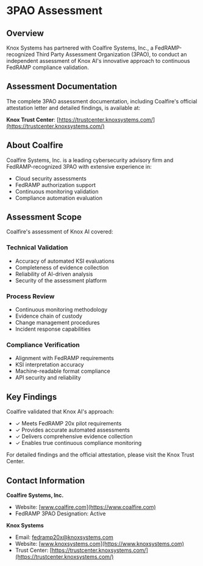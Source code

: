 # 3PAO Assessment

## Overview

Knox Systems has partnered with Coalfire Systems, Inc., a FedRAMP-recognized Third Party Assessment Organization (3PAO), to conduct an independent assessment of Knox AI's innovative approach to continuous FedRAMP compliance validation.

## Assessment Documentation

The complete 3PAO assessment documentation, including Coalfire's official attestation letter and detailed findings, is available at:

**Knox Trust Center**: [https://trustcenter.knoxsystems.com/](https://trustcenter.knoxsystems.com/)

## About Coalfire

Coalfire Systems, Inc. is a leading cybersecurity advisory firm and FedRAMP-recognized 3PAO with extensive experience in:
- Cloud security assessments
- FedRAMP authorization support
- Continuous monitoring validation
- Compliance automation evaluation

## Assessment Scope

Coalfire's assessment of Knox AI covered:

### Technical Validation
- Accuracy of automated KSI evaluations
- Completeness of evidence collection
- Reliability of AI-driven analysis
- Security of the assessment platform

### Process Review
- Continuous monitoring methodology
- Evidence chain of custody
- Change management procedures
- Incident response capabilities

### Compliance Verification
- Alignment with FedRAMP requirements
- KSI interpretation accuracy
- Machine-readable format compliance
- API security and reliability

## Key Findings

Coalfire validated that Knox AI's approach:
- ✓ Meets FedRAMP 20x pilot requirements
- ✓ Provides accurate automated assessments
- ✓ Delivers comprehensive evidence collection
- ✓ Enables true continuous compliance monitoring

For detailed findings and the official attestation, please visit the Knox Trust Center.

## Contact Information

**Coalfire Systems, Inc.**
- Website: [www.coalfire.com](https://www.coalfire.com)
- FedRAMP 3PAO Designation: Active

**Knox Systems**
- Email: fedramp20x@knoxsystems.com
- Website: [www.knoxsystems.com](https://www.knoxsystems.com)
- Trust Center: [https://trustcenter.knoxsystems.com/](https://trustcenter.knoxsystems.com/)